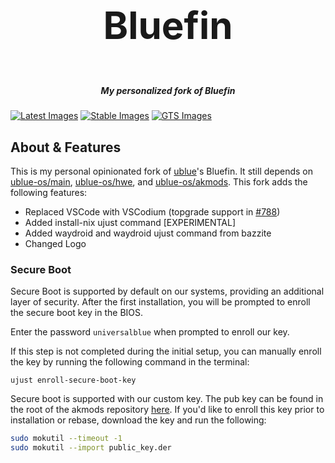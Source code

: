 <h3 align="center" style="font-size:60px;">Bluefin</h3>
<h5 align="center">My personalized fork of Bluefin</h5>

[![Latest Images](https://github.com/apoordev/bluefin/actions/workflows/build-image-latest.yml/badge.svg)](https://github.com/apoordev/bluefin/actions/workflows/build-image-latest.yml) [![Stable Images](https://github.com/apoordev/bluefin/actions/workflows/build-image-stable.yml/badge.svg)](https://github.com/APoorDev/bluefin/actions/workflows/build-image-stable.yml) [![GTS Images](https://github.com/apoordev/bluefin/actions/workflows/build-image-gts.yml/badge.svg)](https://github.com/APoorDev/bluefin/actions/workflows/build-image-gts.yml) 

## About & Features

This is my personal opinionated fork of [ublue](https://universal-blue.org/)'s Bluefin. It still depends on [ublue-os/main](https://github.com/ublue-os/main), [ublue-os/hwe](https://github.com/ublue-os/hwe), and [ublue-os/akmods](https://github.com/ublue-os/akmods). This fork adds the following features:

- Replaced VSCode with VSCodium (topgrade support in [#788](https://github.com/topgrade-rs/topgrade/pull/788))
- Added install-nix ujust command [EXPERIMENTAL]
- Added waydroid and waydroid ujust command from bazzite
- Changed Logo

### Secure Boot

Secure Boot is supported by default on our systems, providing an additional layer of security. After the first installation, you will be prompted to enroll the secure boot key in the BIOS.

Enter the password `universalblue`
when prompted to enroll our key.

If this step is not completed during the initial setup, you can manually enroll the key by running the following command in the terminal:

`
ujust enroll-secure-boot-key
`

Secure boot is supported with our custom key. The pub key can be found in the root of the akmods repository [here](https://github.com/ublue-os/akmods/raw/main/certs/public_key.der).
If you'd like to enroll this key prior to installation or rebase, download the key and run the following:

```bash
sudo mokutil --timeout -1
sudo mokutil --import public_key.der
